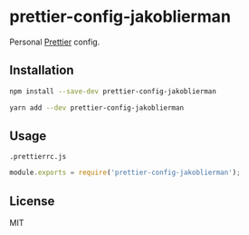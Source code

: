 # prettier-config-jakoblierman

Personal [Prettier](https://prettier.io/) config.

## Installation

```bash
npm install --save-dev prettier-config-jakoblierman
```

```bash
yarn add --dev prettier-config-jakoblierman
```

## Usage

`.prettierrc.js`

```js
module.exports = require('prettier-config-jakoblierman');
```

## License

MIT

